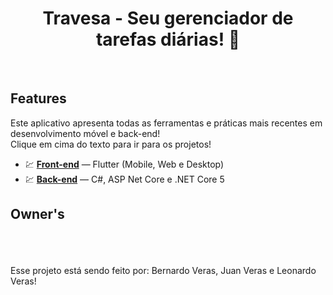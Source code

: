 <h1 align="center">
  Travesa - Seu gerenciador de tarefas diárias! 🚀 
  </h1>
  <br>
  
  ## Features
  Este aplicativo apresenta todas as ferramentas e práticas mais recentes em desenvolvimento móvel e back-end!<br>
  Clique em cima do texto para ir para os projetos!
  
  - 💹 [**Front-end**](https://github.com/bernardoveras/travesa-frontend) — Flutter (Mobile, Web e Desktop)
  - 💹 [**Back-end**](https://github.com/bernardoveras/travesa-backend) — C#, ASP Net Core e .NET Core 5
  
  ## Owner's
  
  <br>
  <br>
  <br>
Esse projeto está sendo feito por: Bernardo Veras, Juan Veras e Leonardo Veras!
